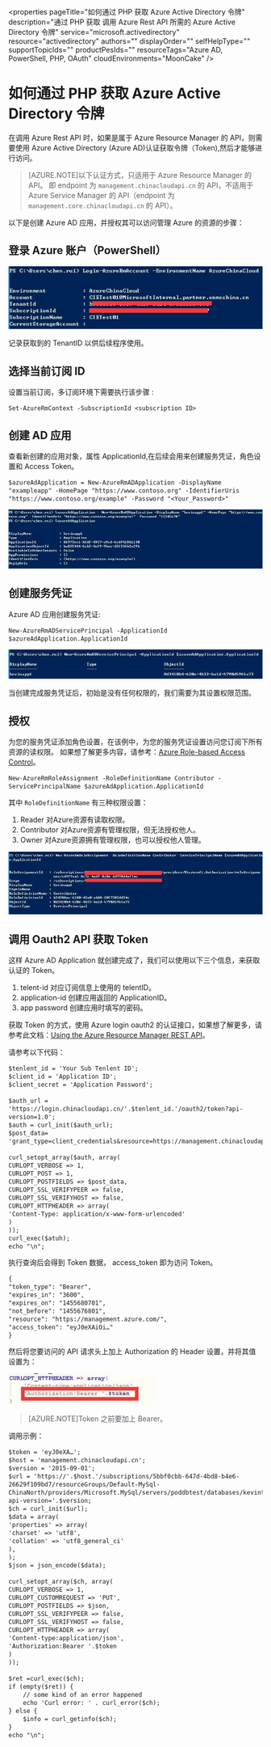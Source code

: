 <properties 
	pageTitle="如何通过 PHP 获取 Azure Active Directory 令牌" 
	description="通过 PHP 获取 调用 Azure Rest API 所需的 Azure Active Directory 令牌" 
	service="microsoft.activedirectory"
	resource="activedirectory"
	authors=""
	displayOrder=""
	selfHelpType=""
    supportTopicIds=""
    productPesIds=""
    resourceTags="Azure AD, PowerShell, PHP, OAuth"​
    cloudEnvironments="MoonCake" 
/>
<tags 
	ms.service="active-directory-aog"
	ms.date="" 
	wacn.date="1/12/2016"
/>
# 如何通过 PHP 获取 Azure Active Directory 令牌

在调用 Azure Rest API 时，如果是属于 Azure Resource Manager 的 API，则需要使用 Azure Active Directory (Azure AD)认证获取令牌（Token),然后才能够进行访问。
                                                                                      
>[AZURE.NOTE]以下认证方式，只适用于 Azure Resource Manager 的 API。 即 endpoint 为 `management.chinacloudapi.cn` 的 API，不适用于 Azure Service Manager 的 API（endpoint 为 `management.core.chinacloudapi.cn` 的 API）。

以下是创建 Azure AD 应用，并授权其可以访问管理 Azure 的资源的步骤：

## 登录 Azure 账户（PowerShell）

![login](./media/aog-active-directory-howto-get-arm-token-by-php/login.jpg)

记录获取到的 TenantID 以供后续程序使用。
 
## 选择当前订阅 ID

设置当前订阅，多订阅环境下需要执行该步骤 :

	Set-AzureRmContext -SubscriptionId <subscription ID>
 
## 创建 AD 应用

查看新创建的应用对象，属性 ApplicationId,在后续会用来创建服务凭证，角色设置和 Access Token。

	$azureAdApplication = New-AzureRmADApplication -DisplayName "exampleapp" -HomePage "https://www.contoso.org" -IdentifierUris "https://www.contoso.org/example" -Password "<Your_Password>"

![new-azurermadapplication](./media/aog-active-directory-howto-get-arm-token-by-php/new-azurermadapplication.jpg)

## 创建服务凭证

Azure AD 应用创建服务凭证:

	New-AzureRmADServicePrincipal -ApplicationId $azureAdApplication.ApplicationId

![new-azurermadserviceprincipal.jpg](./media/aog-active-directory-howto-get-arm-token-by-php/new-azurermadserviceprincipal.jpg)

当创建完成服务凭证后，初始是没有任何权限的，我们需要为其设置权限范围。
 
## 授权

为您的服务凭证添加角色设置，在该例中，为您的服务凭证设置访问您订阅下所有资源的读权限。 如果想了解更多内容，请参考：[Azure Role-based Access Control](https://azure.microsoft.com/en-us/documentation/articles/role-based-access-control-what-is/)。

	New-AzureRmRoleAssignment -RoleDefinitionName Contributor -ServicePrincipalName $azureAdApplication.ApplicationId

其中 `RoleDefinitionName` 有三种权限设置：

1. Reader      对Azure资源有读取权限。
2. Contributor 对Azure资源有管理权限，但无法授权他人。
3. Owner       对Azure资源拥有管理权限，也可以授权他人管理。

![new-azurermroleassignment](./media/aog-active-directory-howto-get-arm-token-by-php/new-azurermroleassignment.jpg)

## 调用 Oauth2 API 获取 Token

这样 Azure AD Application 就创建完成了，我们可以使用以下三个信息，来获取认证的 Token。

1. telent-id      对应订阅信息上使用的 telentID。
2. application-id 创建应用返回的 ApplicationID。
3. app password   创建应用时填写的密码。

获取 Token 的方式，使用 Azure login oauth2 的认证接口，如果想了解更多，请参考此文档：[Using the Azure Resource Manager REST API](https://blogs.msdn.microsoft.com/cloud_solution_architect/2016/02/20/using-the-azure-resource-manager-rest-api/)。

请参考以下代码：

	$tenlent_id = 'Your Sub Tenlent ID';
	$client_id = 'Application ID';
	$client_secret = 'Application Password';
	 
	$auth_url = 'https://login.chinacloudapi.cn/'.$tenlent_id.'/oauth2/token?api-version=1.0';
	$auth = curl_init($auth_url);
	$post_data= 'grant_type=client_credentials&resource=https://management.chinacloudapi.cn/&client_id='.$client_id.'&client_secret='.urlencode($client_secret);
	 
	curl_setopt_array($auth, array(
	CURLOPT_VERBOSE => 1,
	CURLOPT_POST => 1,
	CURLOPT_POSTFIELDS => $post_data,
	CURLOPT_SSL_VERIFYPEER => false,
	CURLOPT_SSL_VERIFYHOST => false,
	CURLOPT_HTTPHEADER => array(
	'Content-Type: application/x-www-form-urlencoded'
	)
	));
	curl_exec($atuh);
	echo "\n";
 
执行查询后会得到 Token 数据， access_token 即为访问 Token。

	{
	"token_type": "Bearer",
	"expires_in": "3600",
	"expires_on": "1455680701",
	"not_before": "1455676801",
	"resource": "https://management.azure.com/",
	"access_token": "eyJ0eXAiOi…"
	}
 
然后将您要访问的 API 请求头上加上 Authorization 的 Header 设置，并将其值设置为：
 
![token](./media/aog-active-directory-howto-get-arm-token-by-php/token.jpg)

>[AZURE.NOTE]Token 之前要加上 Bearer。
 
调用示例：

	$token = 'eyJ0eXA…';
	$host = 'management.chinacloudapi.cn';
	$version = '2015-09-01';
	$url = 'https://'.$host.'/subscriptions/5bbf0cbb-647d-4bd8-b4e6-26629f109bd7/resourceGroups/Default-MySql-ChinaNorth/providers/Microsoft.MySql/servers/poddbtest/databases/kevintest?api-version='.$version;
	$ch = curl_init($url);
	$data = array(
	'properties' => array(
	'charset' => 'utf8',
	'collation' => 'utf8_general_ci'
	),
	);
	$json = json_encode($data);
	 
	curl_setopt_array($ch, array(
	CURLOPT_VERBOSE => 1,
	CURLOPT_CUSTOMREQUEST => 'PUT',
	CURLOPT_POSTFIELDS => $json,
	CURLOPT_SSL_VERIFYPEER => false,
	CURLOPT_SSL_VERIFYHOST => false,
	CURLOPT_HTTPHEADER => array(
	'Content-type:application/json',
	'Authorization:Bearer '.$token
	)
	));
	 
	$ret =curl_exec($ch);
	if (empty($ret)) {
	    // some kind of an error happened
	    echo 'Curl error: ' . curl_error($ch);
	} else {
	    $info = curl_getinfo($ch);
	}
	echo "\n";